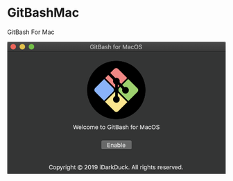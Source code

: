 # GitBashMac
GitBash For Mac


![alt text](https://github.com/iDuckDark/GitBashMac/blob/master/Screenshots/Main%20Menu.png?raw=true)
